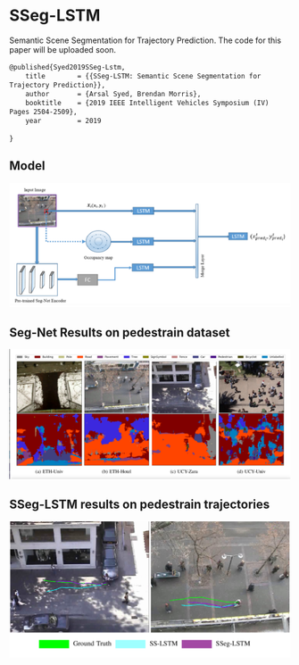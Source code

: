 # SSeg-LSTM
Semantic Scene Segmentation for Trajectory Prediction.
The code for this paper will be uploaded soon.
```
@published{Syed2019SSeg-Lstm,
    title        = {{SSeg-LSTM: Semantic Scene Segmentation for Trajectory Prediction}},
    author       = {Arsal Syed, Brendan Morris},
    booktitle    = {2019 IEEE Intelligent Vehicles Symposium (IV) Pages 2504-2509},
    year         = 2019
    
}
```


## Model 
![Model](https://github.com/arsalhuda24/SSeg-LSTM/blob/master/model.png)


## Seg-Net Results on pedestrain dataset 
![Seg-Net](https://github.com/arsalhuda24/SSeg-LSTM/blob/master/segmentation.png)

## SSeg-LSTM results on pedestrain trajectories
![Trajectory](https://github.com/arsalhuda24/SSeg-LSTM/blob/master/results.png)
